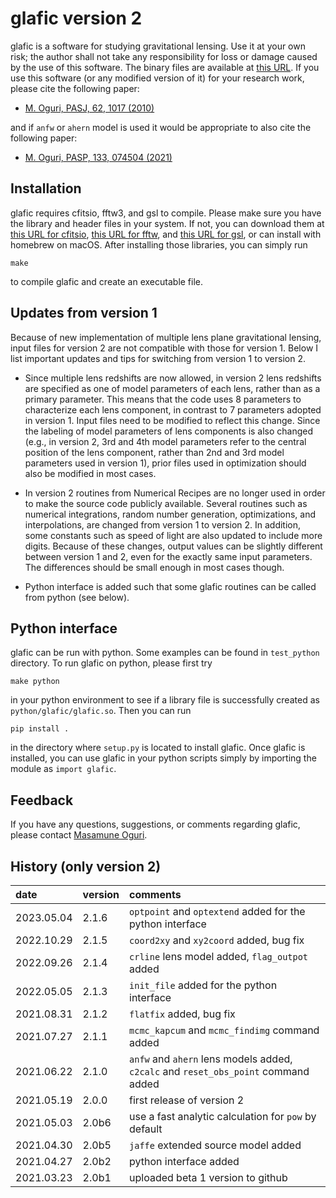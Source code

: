# glafic version 2

glafic is a software for studying gravitational lensing. Use it at your own risk; the author shall not take any responsibility for loss or damage caused by the use of this software. The binary files are available at [this URL](https://www.slac.stanford.edu/~oguri/glafic/). If you use this software (or any modified version of it) for your research work, please cite the following paper:

- [M. Oguri, PASJ, 62, 1017 (2010)](https://ui.adsabs.harvard.edu/abs/2010PASJ...62.1017O/abstract) 

and if `anfw` or `ahern` model is used it would be appropriate to also cite the following paper:

- [M. Oguri, PASP, 133, 074504 (2021)](https://ui.adsabs.harvard.edu/abs/2021PASP..133g4504O/abstract) 

## Installation

glafic requires cfitsio, fftw3, and gsl to compile. Please make sure you have the library and header files in your system. If not, you can download them at [this URL for cfitsio](https://heasarc.gsfc.nasa.gov/fitsio/), [this URL for fftw](http://www.fftw.org/index.html), and [this URL for gsl](https://www.gnu.org/software/gsl/), or can install with homebrew on macOS. After installing those libraries, you can simply run
```
make
```
to compile glafic and create an executable file. 

## Updates from version 1

Because of new implementation of multiple lens plane gravitational lensing, input files for version 2 are not compatible with those for version 1. Below I list important updates and tips for switching from version 1 to version 2.

* Since multiple lens redshifts are now allowed, in version 2 lens redshifts are specified as one of model parameters of each lens, rather than as a primary parameter. This means that the code uses 8 parameters to characterize each lens component, in contrast to 7 parameters adopted in version 1. Input files need to be modified to reflect this change. Since the labeling of model parameters of lens components is also changed (e.g., in version 2, 3rd and 4th model parameters refer to the central position of the lens component, rather than 2nd and 3rd model parameters used in version 1), prior files used in optimization should also be modified in most cases.

* In version 2 routines from Numerical Recipes are no longer used in order to make the source code publicly available. Several routines such as numerical integrations, random number generation, optimizations, and interpolations, are changed from version 1 to version 2. In addition, some constants such as speed of light are also updated to include more digits. Because of these changes, output values can be slightly different between version 1 and 2, even for the exactly same input parameters. The differences should be small enough in most cases though.

* Python interface is added such that some glafic routines can be called from python (see below).

## Python interface

glafic can be run with python. Some examples can be found in `test_python` directory. To run glafic on python, please first try
```
make python
```
in your python environment to see if a library file is successfully created as `python/glafic/glafic.so`. Then you can run
```
pip install .
```
in the directory where `setup.py` is located to install glafic. Once glafic is installed, you can use glafic in your python scripts simply by importing the module as `import glafic`. 

## Feedback

If you have any questions, suggestions, or comments regarding glafic, please contact [Masamune Oguri](https://oguri.github.io/).

## History (only version 2)

| date       | version | comments |
|:---        |:---     |:---      |
| 2023.05.04 | 2.1.6   | `optpoint` and `optextend` added for the python interface |
| 2022.10.29 | 2.1.5   | `coord2xy` and `xy2coord` added, bug fix |
| 2022.09.26 | 2.1.4   | `crline` lens model added, `flag_outpot` added |
| 2022.05.05 | 2.1.3   | `init_file` added for the python interface |
| 2021.08.31 | 2.1.2   | `flatfix` added, bug fix |
| 2021.07.27 | 2.1.1   | `mcmc_kapcum` and `mcmc_findimg` command added |
| 2021.06.22 | 2.1.0   | `anfw` and `ahern` lens models added, `c2calc` and `reset_obs_point` command added |
| 2021.05.19 | 2.0.0   | first release of version 2 |
| 2021.05.03 | 2.0b6   | use a fast analytic calculation for `pow` by default |
| 2021.04.30 | 2.0b5   | `jaffe` extended source model added |
| 2021.04.27 | 2.0b2   | python interface added |
| 2021.03.23 | 2.0b1   | uploaded beta 1 version to github |

